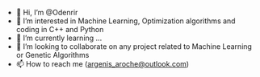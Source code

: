 - 👋 Hi, I’m @Odenrir
- 👀 I’m interested in Machine Learning, Optimization algorithms and coding in C++ and Python
- 🌱 I’m currently learning ...
- 💞️ I’m looking to collaborate on any project related to Machine Learning or Genetic Algorithms
- 📫 How to reach me (argenis_aroche@outlook.com)
